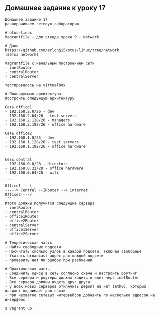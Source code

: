 
## Домашнее задание к уроку 17

    Домашнее задание 17
    разворачиваем сетевую лабораторию

    # otus-linux
    Vagrantfile - для стенда урока 9 - Network

    # Дано
    https://github.com/erlong15/otus-linux/tree/network
    (ветка network)

    Vagrantfile с начальным построением сети
    - inetRouter
    - centralRouter
    - centralServer

    тестировалось на virtualbox

    # Планируемая архитектура
    построить следующую архитектуру

    Сеть office1
    - 192.168.2.0/26 - dev
    - 192.168.2.64/26 - test servers
    - 192.168.2.128/26 - managers
    - 192.168.2.192/26 - office hardware

    Сеть office2
    - 192.168.1.0/25 - dev
    - 192.168.1.128/26 - test servers
    - 192.168.1.192/26 - office hardware


    Сеть central
    - 192.168.0.0/28 - directors
    - 192.168.0.32/28 - office hardware
    - 192.168.0.64/26 - wifi

    ```
    Office1 ---\
    -----> Central --IRouter --> internet
    Office2----/
    ```
    Итого должны получится следующие сервера
    - inetRouter
    - centralRouter
    - office1Router
    - office2Router
    - centralServer
    - office1Server
    - office2Server

    # Теоретическая часть
    - Найти свободные подсети
    - Посчитать сколько узлов в каждой подсети, включая свободные
    - Указать broadcast адрес для каждой подсети
    - проверить нет ли ошибок при разбиении

    # Практическая часть
    - Соединить офисы в сеть согласно схеме и настроить роутинг
    - Все сервера и роутеры должны ходить в инет черз inetRouter
    - Все сервера должны видеть друг друга
    - у всех новых серверов отключить дефолт на нат (eth0), который вагрант поднимает для связи
    - при нехватке сетевых интервейсов добавить по несколько адресов на интерфейс

```console
$ vagrant up
```
